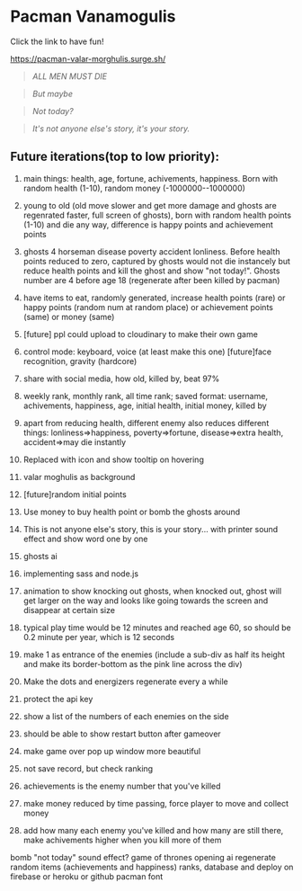 # Pacman Vanamogulis
Click the link to have fun!

https://pacman-valar-morghulis.surge.sh/

>*ALL MEN MUST DIE*

>*But maybe*

>*Not today?*

>*It's not anyone else's story, it's your story.*


## Future iterations(top to low priority):

1. main things: health, age, fortune, achivements, happiness. Born with random health (1-10), random money (-1000000--1000000)
2. young to old (old move slower and get more damage and ghosts are regenrated faster, full screen of ghosts), born with random health points (1-10) and die any way, difference is happy points and achievement points
2. ghosts 4 horseman disease poverty accident lonliness. Before health points reduced to zero, captured by ghosts would not die instancely but reduce health points and kill the ghost and show "not today!". Ghosts number are 4 before age 18 (regenerate after been killed by pacman)
3. have items to eat, randomly generated, increase health points (rare) or happy points (random num at random place) or achievement points (same) or money (same)
4. [future] ppl could upload to cloudinary to make their own game
5. control mode: keyboard, voice (at least make this one)
   [future]face recognition, gravity (hardcore)
6. share with social media, how old, killed by, beat 97%
7. weekly rank, monthly rank, all time rank; saved format:
username, achivements, happiness, age, initial health, initial money, killed by
8. apart from reducing health, different enemy also reduces different things: lonliness=>happiness, poverty=>fortune, disease=>extra health, accident=>may die instantly 
9. Replaced with icon and show tooltip on hovering
10. valar moghulis as background
11. [future]random initial points
12. Use money to buy health point or bomb the ghosts around
13. This is not anyone else's story, this is your story... with printer sound effect and show word one by one
14. ghosts ai
15. implementing sass and node.js
16. animation to show knocking out ghosts, when knocked out, ghost will get larger on the way and looks like going towards the screen and disappear at certain size

17. typical play time would be 12 minutes and reached age 60, so should be 0.2 minute per year, which is 12 seconds

18. make 1 as entrance of the enemies (include a sub-div as half its height and make its border-bottom as the pink line across the div)

19. Make the dots and energizers regenerate every a while

20. protect the api key

21. show a list of the numbers of each enemies on the side

22. should be able to show restart button after gameover

23. make game over pop up window more beautiful

24. not save record, but check ranking

25. achievements is the enemy number that you've killed

26. make money reduced by time passing, force player to move and collect money

27. add how many each enemy you've killed and how many are still there, make achivements higher when you kill more of them

bomb
"not today" sound effect?
game of thrones opening
ai
regenerate random items (achievements and happiness)
ranks, database and deploy on firebase or heroku or github
pacman font

